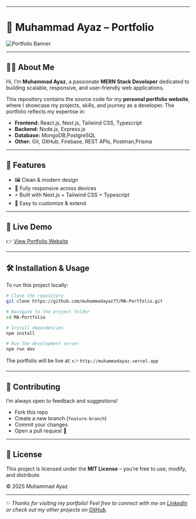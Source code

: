 

---

# 📌 Muhammad Ayaz – Portfolio

![Portfolio Banner](/portfolio.png)

<!-- Replace with your real portfolio banner or screenshot image -->

---

## 👨‍💻 About Me

Hi, I’m **Muhammad Ayaz**, a passionate **MERN Stack Developer** dedicated to building scalable, responsive, and user-friendly web applications.

This repository contains the source code for my **personal portfolio website**, where I showcase my projects, skills, and journey as a developer. The portfolio reflects my expertise in:

* **Frontend:** React.js, Next.js, Tailwind CSS, Typescript
* **Backend:** Node.js, Express.js
* **Database:** MongoDB,PostgreSQL
* **Other:** Git, GitHub, Firebase, REST APIs, Postman,Prisma

---

## 🎯 Features

* 🖼️ Clean & modern design
* 📱 Fully responsive across devices
* ⚡ Built with Next.js + Tailwind CSS + Typescript
* 🎨 Easy to customize & extend

---

## 🚀 Live Demo

👉 [View Portfolio Website](https://-muhammadayaz)

---

## 🛠️ Installation & Usage

To run this project locally:

```bash
# Clone the repository
git clone https://github.com/muhammadayaz77/MA-Portfolio.git  

# Navigate to the project folder
cd MA-Portfolio  

# Install dependencies
npm install  

# Run the development server
npm run dev  
```

The portfolio will be live at:
👉 `http://muhammadayaz.vercel.app`

---

## 🤝 Contributing

I’m always open to feedback and suggestions!

* Fork this repo
* Create a new branch (`feature-branch`)
* Commit your changes
* Open a pull request 🚀

---

## 📜 License

This project is licensed under the **MIT License** – you’re free to use, modify, and distribute.

© 2025 Muhammad Ayaz

---

✨ *Thanks for visiting my portfolio! Feel free to connect with me on [LinkedIn](https://linkedin.com/in/your-profile) or check out my other projects on [GitHub](https://github.com/muhammadayaz77).*

